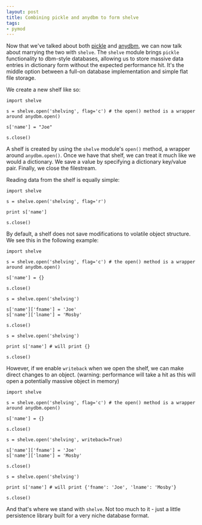 ```yaml
---
layout: post
title: Combining pickle and anydbm to form shelve
tags:
- pymod
---
```


Now that we've talked about both [pickle](http://josephmosby.com/2015/01/12/storing-objects-with-the-best-named-module-ever-pickle.html) and [anydbm](http://josephmosby.com/2014/12/22/dbm-non-relational-databases-before-that-was-a-thing.html), we can now talk about marrying the two with `shelve`. The `shelve` module brings `pickle` functionality to dbm-style databases, allowing us to store massive data entries in dictionary form without the expected performance hit. It's the middle option between a full-on database implementation and simple flat file storage. 

We create a new shelf like so:

	import shelve

	s = shelve.open('shelving', flag='c') # the open() method is a wrapper around anydbm.open()

	s['name'] = "Joe"

	s.close()

A shelf is created by using the `shelve` module's `open()` method, a wrapper around `anydbm.open()`. Once we have that shelf, we can treat it much like we would a dictionary. We save a value by specifying a dictionary key/value pair. Finally, we close the filestream. 

Reading data from the shelf is equally simple:

	import shelve

	s = shelve.open('shelving', flag='r')

	print s['name']

	s.close()

By default, a shelf does not save modifications to volatile object structure. We see this in the following example:

	import shelve

	s = shelve.open('shelving', flag='c') # the open() method is a wrapper around anydbm.open()

	s['name'] = {}

	s.close()

	s = shelve.open('shelving')

	s['name']['fname'] = 'Joe'
	s['name']['lname'] = 'Mosby'

	s.close()

	s = shelve.open('shelving')

	print s['name'] # will print {}

	s.close()

However, if we enable `writeback` when we open the shelf, we can make direct changes to an object. (warning: performance will take a hit as this will open a potentially massive object in memory)

	import shelve

	s = shelve.open('shelving', flag='c') # the open() method is a wrapper around anydbm.open()

	s['name'] = {}

	s.close()

	s = shelve.open('shelving', writeback=True)

	s['name']['fname'] = 'Joe'
	s['name']['lname'] = 'Mosby'

	s.close()

	s = shelve.open('shelving')

	print s['name'] # will print {'fname': 'Joe', 'lname': 'Mosby'}

	s.close()

And that's where we stand with `shelve`. Not too much to it - just a little persistence library built for a very niche database format.
